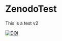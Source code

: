 # ZenodoTest

This is a test v2

[![DOI](https://zenodo.org/badge/776022834.svg)](https://zenodo.org/doi/10.5281/zenodo.10854132)
